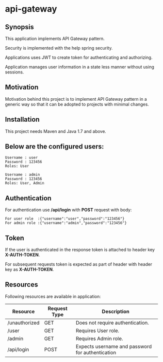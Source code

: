 # api-gateway

## Synopsis

This application implements API Gateway pattern. 

Security is implemented with the help spring security. 

Applications uses JWT to create token for authenticating and authorizing.

Application manages user information in a state less manner without using sessions.

## Motivation

Motivation behind this project is to implement API Gateway pattern in a generic way so that it can be adopted to projects with minimal changes.

## Installation

This project needs Maven and Java 1.7 and above.

## Below are the configured users:

	Username : user
	Password : 123456
	Roles: User

	Username : admin
	Password : 123456
	Roles: User, Admin

## Authentication

For authentication use **/api/login** with **POST** request with body:
	
	For user role  :{"username":"user","password":"123456"}
	For admin role :{"username":"admin","password":"123456"}

## Token

If the user is authenticated in the response token is attached to header key **X-AUTH-TOKEN**.

For subsequent requests token is expected as part of header with header key as **X-AUTH-TOKEN**.

## Resources

Following resources are available in application:

Resource     | Request Type  | Description
------------ | ------------- | -------------
/unauthorized| GET           | Does not require authentication.
/user  		 | GET           | Requires User role.
/admin       | GET           | Requires Admin role. 
/api/login   | POST          | Expects username and password for authentication 




